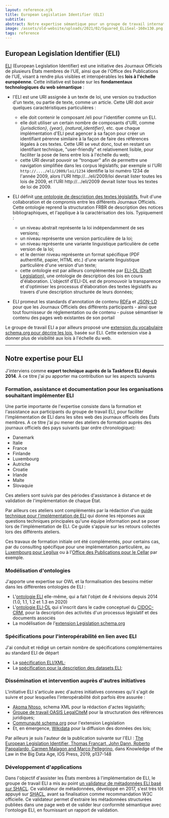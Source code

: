 ```yaml
---
layout: reference.njk
title: European Legislation Identifier (ELI)
subtitle:
abstract: Notre expertise sémantique pour un groupe de travail international, qui pose les fondations d'un "knowledge graph législatif" à l'échelle du web européen - et mondial.
image: /assets/old-website/uploads/2021/02/Squared_ELiSeal-160x130.png
tags: reference
---
```


## European Legislation Identifier (ELI)

[ELI](http://eur-lex.europa.eu/eli) (European Legislation Identifier) est une initiative des Journaux Officiels de plusieurs États membres de l'UE, ainsi que de l'Office des Publications de l'UE, visant à rendre plus visibles et interopérables les **lois à l'échelle européenne**. Cette initiative est basée sur les **fondamentaux technologiques du web sémantique** :

- l'ELI est une URI assignée à un texte de loi, une version ou traduction d'un texte, ou partie de texte, comme un article. Cette URI doit avoir quelques caractéristiques particulières :
  - elle doit contenir le composant /eli pour l'identifier comme un ELI.
  - elle doit utiliser un certain nombre de composants d'URI, comme _{jurisdiction}_, _{year}_, _{natural_identifier}_, etc. que chaque implémentation d'ELI peut agencer à sa façon pour créer un identifiant pérenne similaire à la façon de faire des références légales à ces textes. Cette URI se veut donc, tout en restant un identifiant technique, "user-friendly" et relativement lisible, pour faciliter la pose de liens entre lois à l'échelle du web;
  - cette URI devrait pouvoir se "tronquer" afin de permettre une navigation simplifiée dans les corpus législatifs; par exemple si l'URI `http://..../eli/2009/loi/1234` identifie la loi numéro 1234 de l'année 2009, alors l'URI http://.../eli/2009/loi devrait lister toutes les lois de 2009, et l'URI http://.../eli/2009 devrait lister tous les textes de loi de 2009.
- ELI définit [une ontologie de description des textes législatifs](http://publications.europa.eu/resource/dataset/eli), fruit d'une collaboration et de compromis entre les différents Journaux Officiels. Cette ontologie reprend la structuration FRBR de description des notices bibliographiques, et l'applique à la caractérisation des lois. Typiquement :
  - un niveau abstrait représente la loi indépendamment de ses versions;
  - un niveau représente une version particulière de la loi;
  - un niveau représente une variante linguistique particulière de cette version de la loi;
  - et le dernier niveau représente un format spécifique (PDF authentifié, papier, HTML etc.) d'une variante linguistique particulière d'une version d'un texte;
  - cette ontologie est par ailleurs complémentée par [ELI-DL (Draft Legislation)](https://joinup.ec.europa.eu/collection/eli-european-legislation-identifier/solution/eli-ontology-draft-legislation-eli-dl), une ontologie de description des lois en cours d'élaboration. L'objectif d'ELI-DL est de promouvoir la transparence et d'optimiser les processus d'élaboration des textes législatifs au travers d'une description structurée de leurs données;

- ELI promeut les standards d'annotation de contenu [RDFa](http://rdfa.info/) et [JSON-LD](https://json-ld.org/) pour que les Journaux Officiels des différents participants - ainsi que tout fournisseur de réglementation ou de contenu - puisse sémantiser le contenu des pages web existantes de son portail

Le groupe de travail ELI a par ailleurs proposé une [extension du vocabulaire schema.org pour décrire les lois](http://schema.org/Legislation), basée sur ELI. Cette extension vise à donner plus de visibilité aux lois à l'échelle du web.
  
---------

## Notre expertise pour ELI

J'interviens comme **expert technique auprès de la Taskforce ELI depuis 2014**. À ce titre j'ai pu apporter ma contribution sur les aspects suivants

### Formation, assistance et documentation pour les organisations souhaitant implémenter ELI

Une partie importante de l'expertise consiste dans la formation et l'assistance aux participants du groupe de travail ELI, pour faciliter l'implémentation de ELI dans les sites web des journaux officiels des États membres. A ce titre j'ai pu mener des ateliers de formation auprès des journaux officiels des pays suivants (par ordre chronologique):

- Danemark
- Italie
- France
- Finlande
- Luxembourg
- Autriche
- Croatie
- Irlande
- Malte
- Slovaquie

Ces ateliers sont suivis par des périodes d'assistance à distance et de validation de l'implémentation de chaque État.

Par ailleurs ces ateliers sont complémentés par la rédaction d'un [guide technique pour l'implémentation de ELI](https://op.europa.eu/en/publication-detail/-/publication/8159b75d-5efc-11e8-ab9c-01aa75ed71a1/language-fr/format-PDF) qui donne les réponses aux questions techniques principales qu'une équipe information peut se poser lors de l'implémentation de ELI. Ce guide s'appuie sur les retours collectés lors des différents ateliers.

Ces travaux de formation initiale ont été complémentés, pour certains cas, par du consulting spécifique pour une implémentation particulière, au [Luxembourg pour Legilux](http://www.sparna.fr/reference/gouvernement-du-luxembourg/) ou à l'[Office des Publications pour le Cellar](http://www.sparna.fr/reference/office-des-publications-de-lunion-europeenne/) par exemple.

### Modélisation d'ontologies

J'apporte une expertise sur OWL et la formalisation des besoins métier dans les différentes ontologies de ELI :

- L'[ontologie ELI](http://publications.europa.eu/resource/dataset/eli) elle-même, qui a fait l'objet de 4 révisions depuis 2014 (1.0, 1.1, 1.2 et 1.3 en 2020)
- L'[ontologie ELI-DL](https://joinup.ec.europa.eu/collection/eli-european-legislation-identifier/solution/eli-ontology-draft-legislation-eli-dl) qui s'inscrit dans le cadre conceptuel du [CIDOC-CRM](http://www.cidoc-crm.org/), pour la description des activités d'un processus législatif et des documents associés
- La modélisation de l'[extension Legislation schema.org](http://schema.or/Legislation)

### Spécifications pour l'interopérabilité en lien avec ELI

J'ai conduit et rédigé un certain nombre de spécifications complémentaires au standard ELI de départ

- La [spécification ELI/XML](https://eur-lex.europa.eu/eli-register/resources.html);
- La [spécification pour la description des datasets ELI](https://eur-lex.europa.eu/eli-register/resources.html);

### Dissémination et intervention auprès d'autres initiatives

L'initiative ELI s'articule avec d'autres initiatives connexes qu'il s'agit de suivre et pour lesquelles l'interopérabilité doit parfois être assurée :

- [Akoma Ntoso](http://www.akomantoso.org/), schema XML pour la rédaction d'actes législatifs;
- [Groupe de travail OASIS LegalCiteM](https://www.oasis-open.org/committees/tc_home.php?wg_abbrev=legalcitem) pour la structuration des références juridiques;
- [Communauté schema.org](https://github.com/schemaorg/schemaorg/issues/1156) pour l'extension Legislation
- Et, en émergence, [Wikidata](http://wikidata.org/) pour la diffusion des données des lois;

Par ailleurs je suis l'auteur de la publication suivante sur l'ELI : [The European Legislation Identifier, Thomas Francart, John Dann, Roberto Pappalardo, Carmen Malagon and Marco Pellegrino](http://ebooks.iospress.nl/volume/knowledge-of-the-law-in-the-big-data-age), dans Knowledge of the Law in the Big Data Age, IOS Press, 2019, p137-148

### Développement d'applications

Dans l'objectif d'assister les États membres à l'implémentation de ELI, le groupe de travail ELI a mis au point [un validateur de métadonnées ELI basé sur SHACL](https://webgate.ec.europa.eu/eli-validator/). Ce validateur de métadonnées, développé en 2017, s'est très tôt appuyé sur [SHACL](https://www.w3.org/TR/shacl/), avant sa finalisation comme recommandation W3C officielle. Ce validateur permet d'extraire les métadonnées structurées publiées dans une page web et de valider leur conformité sémantique avec l'ontologie ELI, en fournissant un rapport de validation.